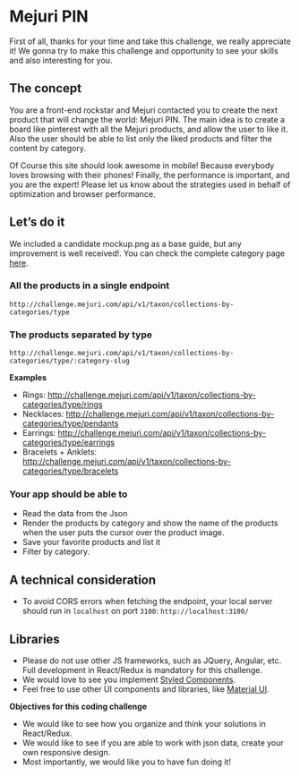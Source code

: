 # Mejuri PIN

First of all, thanks for your time and take this challenge, we really appreciate it!
We gonna try to make this challenge and opportunity to see your skills and also interesting for you.

## The concept
You are a front-end rockstar and Mejuri contacted you to create the next product that will change the world: Mejuri PIN.
The main idea is to create a board like pinterest with all the Mejuri products, and allow the user to like it.
Also the user should be able to list only the liked products and filter the content by category.

Of Course this site should look awesome in mobile! Because everybody loves browsing with their phones!
Finally, the performance is important, and you are the expert! Please let us know about the strategies used in behalf of optimization and browser performance.

## Let’s do it
We included a candidate mockup.png as a base guide, but any improvement is well received!.
You can check the complete category page [here](http://challenge.mejuri.com/shop/t/type).

### All the products in a single endpoint
`http://challenge.mejuri.com/api/v1/taxon/collections-by-categories/type`

### The products separated by type
`http://challenge.mejuri.com/api/v1/taxon/collections-by-categories/type/:category-slug`

**Examples**
- Rings: http://challenge.mejuri.com/api/v1/taxon/collections-by-categories/type/rings
- Necklaces: http://challenge.mejuri.com/api/v1/taxon/collections-by-categories/type/pendants
- Earrings:  http://challenge.mejuri.com/api/v1/taxon/collections-by-categories/type/earrings
- Bracelets + Anklets: http://challenge.mejuri.com/api/v1/taxon/collections-by-categories/type/bracelets

### Your app should be able to
- Read the data from the Json
- Render the products by category and show the name of the products when the user puts the cursor over the product image.
- Save your favorite products and list it
- Filter by category.

## A technical consideration
- To avoid CORS errors when fetching the endpoint, your local server should run in `localhost` on port `3100`: 
`http://localhost:3100/`

## Libraries
- Please do not use other JS frameworks, such as JQuery, Angular, etc. Full development in React/Redux is mandatory for this challenge.
- We would love to see you implement [Styled Components](https://www.styled-components.com/).
- Feel free to use other UI components and libraries, like [Material UI](https://github.com/mui-org/material-ui).

**Objectives for this coding challenge**
- We would like to see how you organize and think your solutions in React/Redux.
- We would like to see if you are able to work with json data, create your own responsive design.
- Most importantly, we would like you to have fun doing it!
